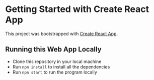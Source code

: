 # Getting Started with Create React App

This project was bootstrapped with [Create React App](https://github.com/facebook/create-react-app).

## Running this Web App Locally

- Clone this repository in your local machine
- Run `npm install` to install all the dependencies
- Run `npm start` to run the program locally
